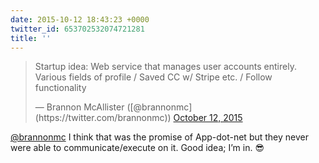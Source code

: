 ```yaml
---
date: 2015-10-12 18:43:23 +0000
twitter_id: 653702532074721281
title: ''
---
```


<blockquote class="twitter-tweet"><p lang="en" dir="ltr">Startup idea: Web service that manages user accounts entirely. Various fields of profile / Saved CC w/ Stripe etc. / Follow functionality</p>&mdash; Brannon McAllister ([@brannonmc](https://twitter.com/brannonmc)) <a href="https://twitter.com/brannonmc/status/653696924831322112?ref_src=twsrc%5Etfw">October 12, 2015</a></blockquote>
<script async src="https://platform.twitter.com/widgets.js" charset="utf-8"></script>

[@brannonmc](https://twitter.com/brannonmc) I think that was the promise of App-dot-net but they never were able to communicate/execute on it. Good idea; I’m in. 😎
